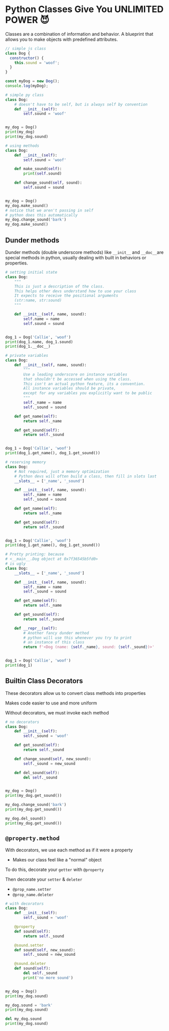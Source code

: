# Python Classes Give You UNLIMITED POWER 😈

Classes are a combination of information and behavior. A blueprint that allows
you to make objects with predefined attributes.

```js
// simple js class
class Dog {
  constructor() {
    this.sound = 'woof';
  }
}

const myDog = new Dog();
console.log(myDog);
```

```py
# simple py class
class Dog:
    # doesn't have to be self, but is always self by convention
    def __init__(self):
        self.sound = 'woof'


my_dog = Dog()
print(my_dog)
print(my_dog.sound)
```

```py
# using methods
class Dog:
    def __init__(self):
        self.sound = 'woof'

    def make_sound(self):
        print(self.sound)

    def change_sound(self, sound):
        self.sound = sound


my_dog = Dog()
my_dog.make_sound()
# notice that we aren't passing in self
# python does this automatically
my_dog.change_sound('bark')
my_dog.make_sound()
```

## Dunder methods

Dunder methods (double underscore methods) like `__init__` and `__doc__`are special methods in
python, usually dealing with built in behaviors or properties.

```py
# setting initial state
class Dog:
    """
    This is just a description of the class.
    This helps other devs understand how to use your class
    It expects to receive the positional arguments
    (str:name, str:sound)
    """

    def __init__(self, name, sound):
        self.name = name
        self.sound = sound


dog_1 = Dog('Callie', 'woof')
print(dog_1.name, dog_1.sound)
print(dog_1.__doc__)
```

```py
# private variables
class Dog:
    def __init__(self, name, sound):
        """
        Use a leading underscore on instance variables
        that shouldn't be accessed when using the class.
        This isn't an actual python feature, its a convention.
        All instance variables should be private,
        except for any variables you explicitly want to be public
        """
        self._name = name
        self._sound = sound

    def get_name(self):
        return self._name

    def get_sound(self):
        return self._sound


dog_1 = Dog('Callie', 'woof')
print(dog_1.get_name(), dog_1.get_sound())
```

```py
# reserving memory
class Dog:
    # Not required, just a memory optimization
    # Python devs will often build a class, then fill in slots last
    __slots__ = ['_name', '_sound']

    def __init__(self, name, sound):
        self._name = name
        self._sound = sound

    def get_name(self):
        return self._name

    def get_sound(self):
        return self._sound


dog_1 = Dog('Callie', 'woof')
print(dog_1.get_name(), dog_1.get_sound())
```

```py
# Pretty printing: because
# <__main__.Dog object at 0x7f36545b5fd0>
# is ugly
class Dog:
    __slots__ = ['_name', '_sound']

    def __init__(self, name, sound):
        self._name = name
        self._sound = sound

    def get_name(self):
        return self._name

    def get_sound(self):
        return self._sound

    def __repr__(self):
        # Another fancy dunder method
        # python will use this whenever you try to print
        # an instance of this class
        return f'<Dog (name: {self._name}, sound: {self._sound})>'


dog_1 = Dog('Callie', 'woof')
print(dog_1)
```

## Builtin Class Decorators

These decorators allow us to convert class methods into properties

Makes code easier to use and more uniform

Without decorators, we must invoke each method

```py
# no decorators
class Dog:
    def __init__(self):
        self._sound = 'woof'

    def get_sound(self):
        return self._sound

    def change_sound(self, new_sound):
        self._sound = new_sound

    def del_sound(self):
        del self._sound


my_dog = Dog()
print(my_dog.get_sound())

my_dog.change_sound('bark')
print(my_dog.get_sound())

my_dog.del_sound()
print(my_dog.get_sound())
```

## `@property.method`

With decorators, we use each method as if it were a property

- Makes our class feel like a "normal" object

To do this, decorate your `getter` with `@property`

Then decorate your `setter` & `deleter`

- `@prop_name.setter`
- `@prop_name.deleter`

```py
# with decorators
class Dog:
    def __init__(self):
        self._sound = 'woof'

    @property
    def sound(self):
        return self._sound

    @sound.setter
    def sound(self, new_sound):
        self._sound = new_sound

    @sound.deleter
    def sound(self):
        del self._sound
        print('no more sound')


my_dog = Dog()
print(my_dog.sound)

my_dog.sound = 'bark'
print(my_dog.sound)

del my_dog.sound
print(my_dog.sound)
```
